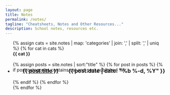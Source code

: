 ```yaml
---
layout: page
title: Notes
permalink: /notes/
tagline: "Cheatsheets, Notes and Other Resources..."
description: School notes, resources etc.
---
```

<ul class="post-list">
	{% assign cats = site.notes | map: 'categories' | join: ',' | split: ',' | uniq %}
	{% for cat in cats %}
	<div class="postBody {{ cat }}">
		<div class="manual-post">
			<div class="manual manual-title" id="{{ cat }}">
				<i class="fa fa-book fa-lg" aria-hidden="true"></i>
				<strong>{{ cat }}</strong>
			</div>
		</div>
		<br>
		{% assign posts = site.notes | sort:"title" %}
		{% for post in posts %}
			{% if post.categories contains cat and post.published %}
			<li>
				<h3 style="margin-left:25px;font-size:17px; margin-top: -15px;">
					<i class="fa fa-sticky-note-o" aria-hidden="true"></i>
					<a class="post-link-main" style="padding-left:5px;" href="{{ post.url | prepend: site.baseurl }}"> {{ post.title }}</a>
					<span style="float:right;" class="post-meta-main">{{ post.date | date: "%b %-d, %Y" }}</span>
				</h3>
			</li>
			{% endif %}
		{% endfor %}
	</div>
	{% endfor %}
</ul>